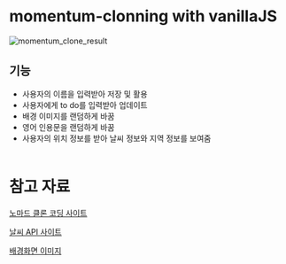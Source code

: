 # momentum-clonning with vanillaJS

![momentum_clone_result](https://user-images.githubusercontent.com/58069290/190911728-22a30c82-d72d-46e0-8163-d0fffae96b2f.gif)

## 기능
- 사용자의 이름을 입력받아 저장 및 활용
- 사용자에게 to do를 입력받아 업데이트
- 배경 이미지를 랜덤하게 바꿈
- 영어 인용문을 랜덤하게 바꿈
- 사용자의 위치 정보를 받아 날씨 정보와 지역 정보를 보여줌
<br><br>

# 참고 자료
[노마드 클론 코딩 사이트](https://nomadcoders.co/javascript-for-beginners/lobby)

[날씨 API 사이트](https://openweathermap.org/current)

[배경화면 이미지](https://www.wallpaperbetter.com/ko/search?q=%EA%B3%A0%ED%99%94%EC%A7%88)
